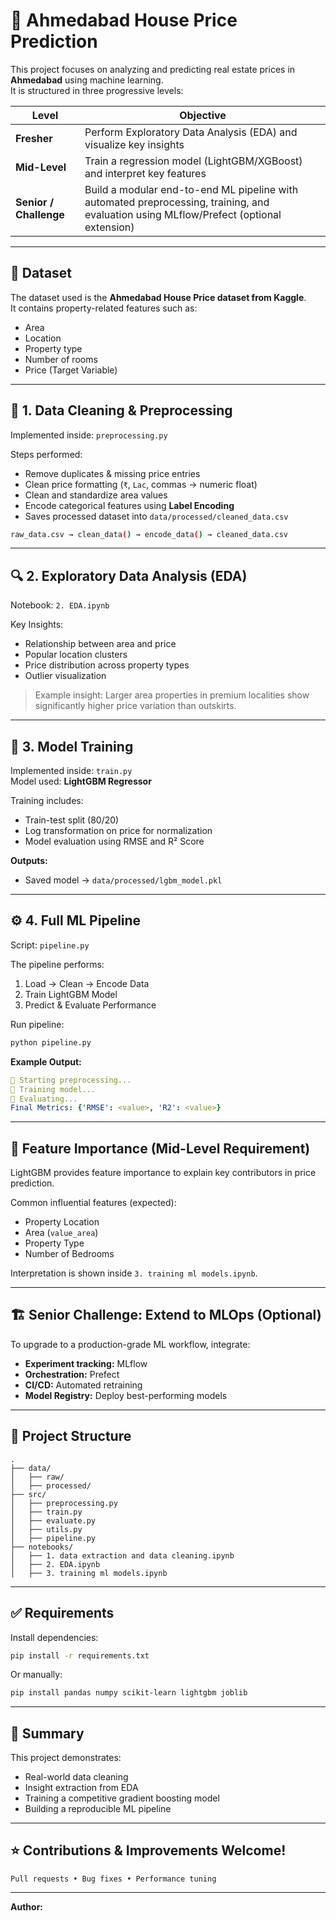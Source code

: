 # 🏡 Ahmedabad House Price Prediction

This project focuses on analyzing and predicting real estate prices in **Ahmedabad** using machine learning.  
It is structured in three progressive levels:

| Level | Objective |
|------|-----------|
| **Fresher** | Perform Exploratory Data Analysis (EDA) and visualize key insights |
| **Mid-Level** | Train a regression model (LightGBM/XGBoost) and interpret key features |
| **Senior / Challenge** | Build a modular end-to-end ML pipeline with automated preprocessing, training, and evaluation using MLflow/Prefect (optional extension) |

---

## 📌 Dataset
The dataset used is the **Ahmedabad House Price dataset from Kaggle**.  
It contains property-related features such as:
- Area
- Location
- Property type
- Number of rooms
- Price (Target Variable)

---

## 🧹 1. Data Cleaning & Preprocessing
Implemented inside: `preprocessing.py`

Steps performed:
- Remove duplicates & missing price entries
- Clean price formatting (`₹`, `Lac`, commas → numeric float)
- Clean and standardize area values
- Encode categorical features using **Label Encoding**
- Saves processed dataset into `data/processed/cleaned_data.csv`

```bash
raw_data.csv → clean_data() → encode_data() → cleaned_data.csv
```

---

## 🔍 2. Exploratory Data Analysis (EDA)
Notebook: `2. EDA.ipynb`

Key Insights:
- Relationship between area and price  
- Popular location clusters  
- Price distribution across property types  
- Outlier visualization  

> Example insight: Larger area properties in premium localities show significantly higher price variation than outskirts.

---

## 🤖 3. Model Training
Implemented inside: `train.py`  
Model used: **LightGBM Regressor**

Training includes:
- Train-test split (80/20)
- Log transformation on price for normalization
- Model evaluation using RMSE and R² Score

**Outputs:**
- Saved model → `data/processed/lgbm_model.pkl`

---

## ⚙️ 4. Full ML Pipeline
Script: `pipeline.py`

The pipeline performs:
1. Load → Clean → Encode Data  
2. Train LightGBM Model  
3. Predict & Evaluate Performance  

Run pipeline:

```bash
python pipeline.py
```

**Example Output:**

```yaml
🔹 Starting preprocessing...
🔹 Training model...
🔹 Evaluating...
Final Metrics: {'RMSE': <value>, 'R2': <value>}
```

---

## 🧠 Feature Importance (Mid-Level Requirement)
LightGBM provides feature importance to explain key contributors in price prediction.

Common influential features (expected):
- Property Location
- Area (`value_area`)
- Property Type
- Number of Bedrooms

Interpretation is shown inside `3. training ml models.ipynb`.

---

## 🏗️ Senior Challenge: Extend to MLOps (Optional)
To upgrade to a production-grade ML workflow, integrate:
- **Experiment tracking:** MLflow  
- **Orchestration:** Prefect  
- **CI/CD:** Automated retraining  
- **Model Registry:** Deploy best-performing models  

---

## 📁 Project Structure
```
.
├── data/
│   ├── raw/
│   ├── processed/
├── src/
│   ├── preprocessing.py
│   ├── train.py
│   ├── evaluate.py
│   ├── utils.py
│   ├── pipeline.py
├── notebooks/
│   ├── 1. data extraction and data cleaning.ipynb
│   ├── 2. EDA.ipynb
│   ├── 3. training ml models.ipynb
```

---

## ✅ Requirements
Install dependencies:

```bash
pip install -r requirements.txt
```

Or manually:

```bash
pip install pandas numpy scikit-learn lightgbm joblib
```

---

## 🎯 Summary
This project demonstrates:
- Real-world data cleaning  
- Insight extraction from EDA  
- Training a competitive gradient boosting model  
- Building a reproducible ML pipeline  

---

## ⭐ Contributions & Improvements Welcome!
```
Pull requests • Bug fixes • Performance tuning
```

---

**Author:** <Your Name>
